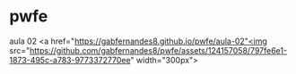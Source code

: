 # pwfe

aula 02
<a href="https://gabfernandes8.github.io/pwfe/aula-02"<img src="https://github.com/gabfernandes8/pwfe/assets/124157058/797fe6e1-1873-495c-a783-9773372770ee" width="300px"></a>

